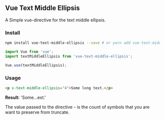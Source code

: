 ## Vue Text Middle Ellipsis

A Simple vue-directive for the text middle ellipsis.

### Install
```bash
npm install vue-text-middle-ellipsis --save # or yarn add vue-text-middle-ellipsis
```

```javascript
import Vue from 'vue';
import textMiddleEllipsis from 'vue-text-middle-ellipsis';

Vue.use(textMiddleEllipsis);
```

### Usage
```html
<p v-text-middle-ellipsis="4">Some long text.</p>
```
__Result__: 'Some...ext.'

The value passed to the directive - is the count of symbols that you are want to preserve from truncate.
